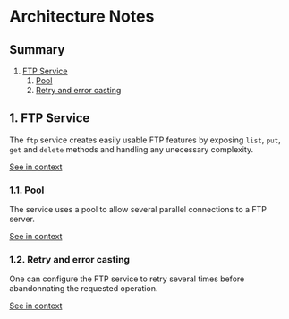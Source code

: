 [//]: # ( )
[//]: # (This file is automatically generated by the `jsarch`)
[//]: # (module. Do not change it elsewhere, changes would)
[//]: # (be overriden.)
[//]: # ( )
# Architecture Notes

## Summary

1. [FTP Service](#1-ftp-service)
   1. [Pool](#11-pool)
   2. [Retry and error casting](#12-retry-and-error-casting)


## 1. FTP Service

The `ftp` service creates easily usable FTP features
 by exposing `list`, `put`, `get` and `delete`
 methods and handling any unecessary complexity.

[See in context](./src/index.ts#L56-L61)



### 1.1. Pool

The service uses a pool to allow several parallel connections
 to a FTP server.

[See in context](./src/index.ts#L152-L156)



### 1.2. Retry and error casting

One can configure the FTP service to retry several times
 before abandonnating the requested operation.

[See in context](./src/index.ts#L358-L362)

